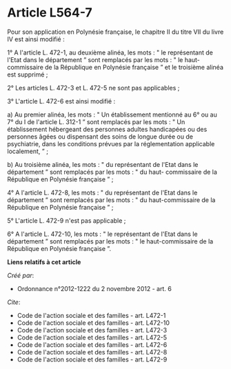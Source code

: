 # Article L564-7

Pour son application en Polynésie française, le chapitre II du titre VII du livre IV est ainsi modifié : 

1° A l'article L. 472-1, au deuxième alinéa, les mots : " le représentant de l'Etat dans le département ” sont remplacés par
les mots : " le haut-commissaire de la République en Polynésie française ” et le troisième alinéa est supprimé ; 

2° Les articles L. 472-3 et L. 472-5 ne sont pas applicables ; 

3° L'article L. 472-6 est ainsi modifié : 

a) Au premier alinéa, les mots : " Un établissement mentionné au 6° ou au 7° du I de l'article L. 312-1 ” sont remplacés par
les mots : " Un établissement hébergeant des personnes adultes handicapées ou des personnes âgées ou dispensant des soins de
longue durée ou de psychiatrie, dans les conditions prévues par la réglementation applicable localement, ” ; 

b) Au troisième alinéa, les mots : " du représentant de l'Etat dans le département ” sont remplacés par les mots : " du haut-
commissaire de la République en Polynésie française ” ; 

4° A l'article L. 472-8, les mots : " du représentant de l'Etat dans le département ” sont remplacés par les mots : " du
haut-commissaire de la République en Polynésie française ” ; 

5° L'article L. 472-9 n'est pas applicable ; 

6° A l'article L. 472-10, les mots : " le représentant de l'Etat dans le département ” sont remplacés par les mots : " le
haut-commissaire de la République en Polynésie française ”.

**Liens relatifs à cet article**

_Créé par_:

  - Ordonnance n°2012-1222 du 2 novembre 2012 - art. 6

_Cite_:

  - Code de l'action sociale et des familles - art. L472-1
  - Code de l'action sociale et des familles - art. L472-10
  - Code de l'action sociale et des familles - art. L472-3
  - Code de l'action sociale et des familles - art. L472-5
  - Code de l'action sociale et des familles - art. L472-6
  - Code de l'action sociale et des familles - art. L472-8
  - Code de l'action sociale et des familles - art. L472-9
